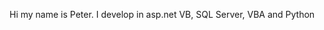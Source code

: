 Hi my name is Peter. I develop in asp.net VB, SQL Server, VBA and Python

<!---
pcdixon/pcdixon is a ✨ special ✨ repository because its `README.md` (this file) appears on your GitHub profile.
You can click the Preview link to take a look at your changes.
--->
